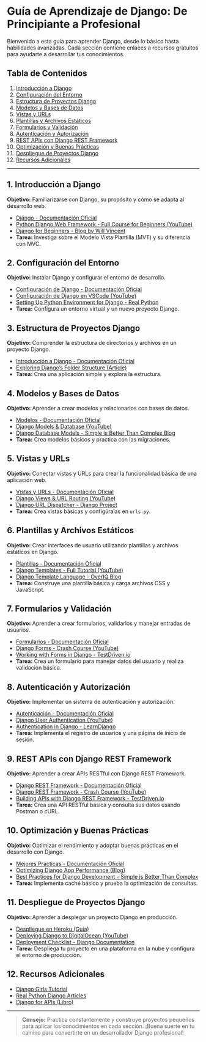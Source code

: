 
# Guía de Aprendizaje de Django: De Principiante a Profesional

Bienvenido a esta guía para aprender Django, desde lo básico hasta habilidades avanzadas. Cada sección contiene enlaces a recursos gratuitos para ayudarte a desarrollar tus conocimientos.

## Tabla de Contenidos

1. [Introducción a Django](#introducción-a-django)
2. [Configuración del Entorno](#configuración-del-entorno)
3. [Estructura de Proyectos Django](#estructura-de-proyectos-django)
4. [Modelos y Bases de Datos](#modelos-y-bases-de-datos)
5. [Vistas y URLs](#vistas-y-urls)
6. [Plantillas y Archivos Estáticos](#plantillas-y-archivos-estáticos)
7. [Formularios y Validación](#formularios-y-validación)
8. [Autenticación y Autorización](#autenticación-y-autorización)
9. [REST APIs con Django REST Framework](#rest-apis-con-django-rest-framework)
10. [Optimización y Buenas Prácticas](#optimización-y-buenas-prácticas)
11. [Despliegue de Proyectos Django](#despliegue-de-proyectos-django)
12. [Recursos Adicionales](#recursos-adicionales)

---

## 1. Introducción a Django

**Objetivo:** Familiarizarse con Django, su propósito y cómo se adapta al desarrollo web.

- [Django - Documentación Oficial](https://docs.djangoproject.com/en/stable/)
- [Python Django Web Framework - Full Course for Beginners (YouTube)](https://www.youtube.com/watch?v=F5mRW0jo-U4)
- [Django for Beginners - Blog by Will Vincent](https://wsvincent.com/django-for-beginners/)
- **Tarea:** Investiga sobre el Modelo Vista Plantilla (MVT) y su diferencia con MVC.

## 2. Configuración del Entorno

**Objetivo:** Instalar Django y configurar el entorno de desarrollo.

- [Configuración de Django - Documentación Oficial](https://docs.djangoproject.com/en/stable/intro/install/)
- [Configuración de Django en VSCode (YouTube)](https://www.youtube.com/watch?v=6nTo9kK6dCw)
- [Setting Up Python Environment for Django - Real Python](https://realpython.com/python-virtual-environments-a-primer/)
- **Tarea:** Configura un entorno virtual y un nuevo proyecto Django.

## 3. Estructura de Proyectos Django

**Objetivo:** Comprender la estructura de directorios y archivos en un proyecto Django.

- [Introducción a Django - Documentación Oficial](https://docs.djangoproject.com/en/stable/intro/tutorial01/)
- [Exploring Django’s Folder Structure (Article)](https://learndjango.com/tutorials/django-project-structure)
- **Tarea:** Crea una aplicación simple y explora la estructura.

## 4. Modelos y Bases de Datos

**Objetivo:** Aprender a crear modelos y relacionarlos con bases de datos.

- [Modelos - Documentación Oficial](https://docs.djangoproject.com/en/stable/topics/db/models/)
- [Django Models & Database (YouTube)](https://www.youtube.com/watch?v=ZDjYrvxbxYA)
- [Django Database Models - Simple is Better Than Complex Blog](https://simpleisbetterthancomplex.com/tutorial/2016/07/28/how-to-create-django-models.html)
- **Tarea:** Crea modelos básicos y practica con las migraciones.

## 5. Vistas y URLs

**Objetivo:** Conectar vistas y URLs para crear la funcionalidad básica de una aplicación web.

- [Vistas y URLs - Documentación Oficial](https://docs.djangoproject.com/en/stable/topics/http/views/)
- [Django Views & URL Routing (YouTube)](https://www.youtube.com/watch?v=RrPcEUPzDY8)
- [Django URL Dispatcher - Django Project](https://learndjango.com/tutorials/django-url-dispatcher)
- **Tarea:** Crea vistas básicas y configúralas en `urls.py`.

## 6. Plantillas y Archivos Estáticos

**Objetivo:** Crear interfaces de usuario utilizando plantillas y archivos estáticos en Django.

- [Plantillas - Documentación Oficial](https://docs.djangoproject.com/en/stable/topics/templates/)
- [Django Templates - Full Tutorial (YouTube)](https://www.youtube.com/watch?v=PtQiiknWUcI)
- [Django Template Language - OverIQ Blog](https://overiq.com/django/1.10/django-templates/)
- **Tarea:** Construye una plantilla básica y carga archivos CSS y JavaScript.

## 7. Formularios y Validación

**Objetivo:** Aprender a crear formularios, validarlos y manejar entradas de usuarios.

- [Formularios - Documentación Oficial](https://docs.djangoproject.com/en/stable/topics/forms/)
- [Django Forms - Crash Course (YouTube)](https://www.youtube.com/watch?v=cFwhK1Gqw1s)
- [Working with Forms in Django - TestDriven.io](https://testdriven.io/blog/django-forms/)
- **Tarea:** Crea un formulario para manejar datos del usuario y realiza validación básica.

## 8. Autenticación y Autorización

**Objetivo:** Implementar un sistema de autenticación y autorización.

- [Autenticación - Documentación Oficial](https://docs.djangoproject.com/en/stable/topics/auth/)
- [Django User Authentication (YouTube)](https://www.youtube.com/watch?v=q4jPR-M0TAQ)
- [Authentication in Django - LearnDjango](https://learndjango.com/tutorials/django-login-and-logout-tutorial)
- **Tarea:** Implementa el registro de usuarios y una página de inicio de sesión.

## 9. REST APIs con Django REST Framework

**Objetivo:** Aprender a crear APIs RESTful con Django REST Framework.

- [Django REST Framework - Documentación Oficial](https://www.django-rest-framework.org/tutorial/quickstart/)
- [Django REST Framework - Crash Course (YouTube)](https://www.youtube.com/watch?v=VQsmvhCZ9Uk)
- [Building APIs with Django REST Framework - TestDriven.io](https://testdriven.io/courses/learn-django/)
- **Tarea:** Crea una API RESTful básica y consulta sus datos usando Postman o cURL.

## 10. Optimización y Buenas Prácticas

**Objetivo:** Optimizar el rendimiento y adoptar buenas prácticas en el desarrollo con Django.

- [Mejores Prácticas - Documentación Oficial](https://docs.djangoproject.com/en/stable/misc/design-philosophies/)
- [Optimizing Django App Performance (Blog)](https://testdriven.io/blog/optimize-django-performance/)
- [Best Practices for Django Development - Simple is Better Than Complex](https://simpleisbetterthancomplex.com/series/best-practices.html)
- **Tarea:** Implementa caché básico y prueba la optimización de consultas.

## 11. Despliegue de Proyectos Django

**Objetivo:** Aprender a desplegar un proyecto Django en producción.

- [Despliegue en Heroku (Guía)](https://devcenter.heroku.com/articles/deploying-python)
- [Deploying Django to DigitalOcean (YouTube)](https://www.youtube.com/watch?v=5AViKFFfM34)
- [Deployment Checklist - Django Documentation](https://docs.djangoproject.com/en/stable/howto/deployment/checklist/)
- **Tarea:** Despliega tu proyecto en una plataforma en la nube y configura el entorno de producción.

## 12. Recursos Adicionales

- [Django Girls Tutorial](https://tutorial.djangogirls.org/)
- [Real Python Django Articles](https://realpython.com/tutorials/django/)
- [Django for APIs (Libro)](https://djangoforapis.com/)

---

> **Consejo:** Practica constantemente y construye proyectos pequeños para aplicar los conocimientos en cada sección. ¡Buena suerte en tu camino para convertirte en un desarrollador Django profesional!
